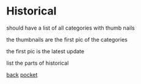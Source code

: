 # Historical


should have a list of all categories with thumb nails

the thumbnails are the first pic of the categories

the first pic is the latest update

list the parts of historical

[back](../)
[pocket](Textiles/Sewing/Historical/pocket.md)
